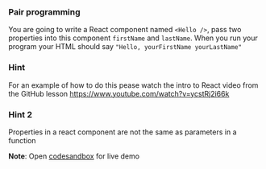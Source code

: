 ### Pair programming

You are going to write a React component named `<Hello />`, pass two properties into this component `firstName` and `lastName`. When you run your program your HTML should say `"Hello, yourFirstName yourLastName"`

### Hint

For an example of how to do this pease watch the intro to React video from the GitHub lesson https://www.youtube.com/watch?v=ycstRj2i66k

### Hint 2

Properties in a react component are not the same as parameters in a function

**Note**: Open [codesandbox](https://codesandbox.io/s/techtonica-hi-component-vewdx3?file=/src/App.js:23-183) for live demo
